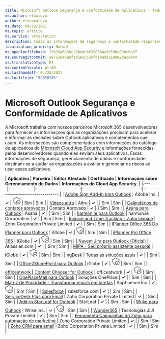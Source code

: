 ```yaml
---
title: Microsoft Outlook Segurança e Conformidade de Aplicativos - Todos os Aplicativos
ms.author: elmalova
author: elenamalova
ms.date: 04/19/2021
ms.topic: article
ms.service: attestation
description: Todas as informações de segurança e conformidade disponíveis para todos os aplicativos Outlook Microsoft.
localization_priority: Normal
ms.openlocfilehash: 25b36a6836c28bedcbf328564ede50bc680c6a37
ms.sourcegitcommit: e97156a6eaf1d5ec5c26fd14add210a92bacd944
ms.translationtype: MT
ms.contentlocale: pt-BR
ms.lasthandoff: 04/28/2021
ms.locfileid: "52070905"
---
```

# <a name="microsoft-outlook-app-security-and-compliance"></a>Microsoft Outlook Segurança e Conformidade de Aplicativos

A Microsoft trabalha com nossos parceiros Microsoft 365 desenvolvedores para fornecer as informações que as organizações precisam para acelerar e informar as decisões sobre Outlook aplicativos e complementos que usam. As informações são complementadas com informações do catálogo de aplicativos do [Microsoft Cloud App Security](https://www.microsoft.com/en-us/enterprise-mobility-security/cloud-app-security) e informações fornecidas pelos desenvolvedores quando eles enviam seus aplicativos. Essas informações de segurança, gerenciamento de dados e conformidade destinam-se a ajudar as organizações a avaliar e gerenciar os riscos ao usar esses aplicativos.

| **Aplicativo** | **Parceiro** | **Editor Atestado** | **Certificado** | **Informações sobre Gerenciamento de Dados** | **Informações do Cloud App Security.** |
|:--------|:------------|:----------------------:|:-----------------------------:|:----------------------------------:|
| [Adobe Sign Add-In para Outlook](./adobe-inc-sign-add-in-for-outlook.md) | Adobe Inc. | **✓** | <img alt="Certified application badge" src="../media/certified-badge.png" height="25" width="25" /> | Sim | Sim |
| [Vídeos altru](./altru-videos.md) | Altru | **✓** |  | Sim | Sim |
| [Calendários de contatos aprovados](./approved-contact-calendars.md) | Contato Aprovado | **✓** |  | Sim | Sim |
| [Asana para Outlook](./asana-for-outlook.md) | Asana | **✓** |  | Sim | Sim |
| [harmon.ie para Outlook](./harmonie-corporation-for-outlook.md) | harmon.ie Corporation | **✓** |  | Sim | Sim |
| [Invoice and Time Tracking - Zoho Invoice](./zoho-corporation-private-limited-invoice-and-time-tracking.md) | Zoho Corporation Private Limited | **✓** |  | Sim | Sim |
| [IPlanner Office 365 Do Planner para Outlook](./iglobe-iplanner-office-365-planner-add-in-for-outlook.md) | iGlobe | **✓** | <img alt="Certified application badge" src="../media/certified-badge.png" height="25" width="25" /> | Sim | Sim |
| [iPlanner Pro Office 365](./iglobe-iplanner-pro-office-365.md) | iGlobe | **✓** | <img alt="Certified application badge" src="../media/certified-badge.png" height="25" width="25" /> | Sim | Sim |
| [Nuvem Jira para Outlook (Oficial)](./atlassiancom-jira-cloud-for-outlook-official.md) | Atlassian.com | **✓** |  | Sim | Sim |
| [MIPA - Seu próprio assistente pessoal](./iglobe-mipa-your-own-personal-assistant.md) | iGlobe | **✓** | <img alt="Certified application badge" src="../media/certified-badge.png" height="25" width="25" /> | Sim | Sim |
| [ngDesk](./all-blue-solutions-ngdesk.md) | Todas as soluções azuis | **✓** |  | Sim | Sim |
| [Office2SharePoint para Outlook](./iglobe-office2sharepoint-for-outlook.md) | iGlobe | **✓** | <img alt="Certified application badge" src="../media/certified-badge.png" height="25" width="25" /> | Sim | Sim |
| [officeatwork | Content Chooser for Outlook](./officeatwork-officeatworkcontent-chooser-for-outlook.md) | officeatwork | **✓** | <img alt="Certified application badge" src="../media/certified-badge.png" height="25" width="25" /> | Sim | Sim |
| [OnePlaceMail para Outlook](./oneplace-solutions-oneplacemail-for-outlook.md) | Soluções OnePlace | **✓** |  | Sim | Sim |
| [Matriz de Prioridade - Transformar emails em tarefas](./appfluence-inc-priority-matrix-turn-emails-into-tasks.md) | Appfluence Inc | **✓** | <img alt="Certified application badge" src="../media/certified-badge.png" height="25" width="25" /> | Sim | Sim |
| [Salesforce](./salesforcecom-salesforce.md) | salesforce.com | **✓** |  | Sim | Sim |
| [ServiceDesk Plus para Email](./zoho-corporation-private-limited-servicedesk-plus-for-email.md) | Zoho Corporation Private Limited | **✓** |  | Sim | Sim |
| [Add-in StarLeaf for Outlook](./starleaf-add-in-for-outlook.md) | StarLeaf | **✓** |  | Sim | Sim |
| [Wrike para Outlook](./wrike-inc-for-outlook.md) | Wrike Inc. | **✓** | <img alt="Certified application badge" src="../media/certified-badge.png" height="25" width="25" /> | Sim | Sim |
| [Wunder365](./jiji-technologies-private-limited-wunder365.md) | Tecnologias JiJi Private Limited | **✓** |  | Sim | Sim |
| [Ferramenta Campanhas do Zoho para automação de marketing](./zoho-corporation-private-limited-campaigns-tool-for-marketing-automation.md) | Zoho Corporation Private Limited | **✓** |  | Sim | Sim |
| [Zoho CRM para email](./zoho-corporation-private-limited-crm-for-email.md) | Zoho Corporation Private Limited | **✓** |  | Sim | Sim |

